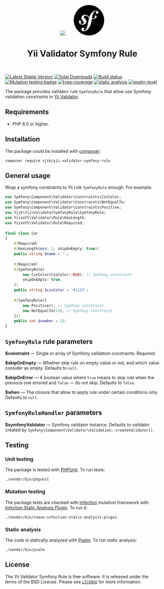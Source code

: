 <p align="center">
    <img src="https://yiisoft.github.io/docs/images/yii_logo.svg" height="100px">
    &nbsp; &nbsp; &nbsp;
    <img src="symfony-logo.svg" height="100px">
    <h1 align="center">Yii Validator Symfony Rule</h1>
    <br>
</p>

[![Latest Stable Version](https://poser.pugx.org/vjik/yii-validator-symfony-rule/v/stable.png)](https://packagist.org/packages/vjik/yii-validator-symfony-rule)
[![Total Downloads](https://poser.pugx.org/vjik/yii-validator-symfony-rule/downloads.png)](https://packagist.org/packages/vjik/yii-validator-symfony-rule)
[![Build status](https://github.com/vjik/yii-validator-symfony-rule/workflows/build/badge.svg)](https://github.com/vjik/yii-validator-symfony-rule/actions?query=workflow%3Abuild)
[![Mutation testing badge](https://img.shields.io/endpoint?style=flat&url=https%3A%2F%2Fbadge-api.stryker-mutator.io%2Fgithub.com%2Fvjik%2Fyii-validator-symfony-rule%2Fmaster)](https://dashboard.stryker-mutator.io/reports/github.com/vjik/yii-validator-symfony-rule/master)
[![type-coverage](https://shepherd.dev/github/vjik/yii-validator-symfony-rule/coverage.svg)](https://shepherd.dev/github/vjik/yii-validator-symfony-rule)
[![static analysis](https://github.com/vjik/yii-validator-symfony-rule/workflows/static%20analysis/badge.svg)](https://github.com/vjik/yii-validator-symfony-rule/actions?query=workflow%3A%22static+analysis%22)
[![psalm-level](https://shepherd.dev/github/vjik/yii-validator-symfony-rule/level.svg)](https://shepherd.dev/github/vjik/yii-validator-symfony-rule)

The package provides validator rule `SymfonyRule` that allow use Symfony validation constraints in
[Yii Validator](https://github.com/yiisoft/validator).

## Requirements

- PHP 8.0 or higher.

## Installation

The package could be installed with [composer](https://getcomposer.org/download/):

```shell
composer require vjik/yii-validator-symfony-rule
```

## General usage

Wrap a symfony constraints to Yii rule `SymfonyRule` enough. For example:

```php
use Symfony\Component\Validator\Constraints\CssColor;
use Symfony\Component\Validator\Constraints\NotEqualTo;
use Symfony\Component\Validator\Constraints\Positive;
use Vjik\Yii\ValidatorSymfonyRule\SymfonyRule;
use Yiisoft\Validator\Rule\HasLength;
use Yiisoft\Validator\Rule\Required;

final class Car
{
    #[Required]
    #[HasLength(min: 3, skipOnEmpty: true)]
    public string $name = '';

    #[Required]
    #[SymfonyRule(
        new CssColor(CssColor::RGB), // Symfony constraint
        skipOnEmpty: true,
    )]
    public string $cssColor = '#1123';

    #[SymfonyRule([
        new Positive(), // Symfony constraint
        new NotEqualTo(13), // Symfony constraint
    ])]
    public int $number = 13;
}
```

## `SymfonyRule` rule parameters

**$constraint** — Single or array of Symfony validation constraints. Required.

**$skipOnEmpty** — Whether skip rule on empty value or not, and which value consider as empty. Defaults to `null`.

**$skipOnError** — A boolean value where `true` means to skip rule when the previous one errored and `false` — do not skip.
Defaults to `false`.

**$when** — The closure that allow to apply rule under certain conditions only. Defaults to `null`.

## `SymfonyRuleHandler` parameters

**$symfonyValidator** — Symfony validator instance. Defaults to validator created by 
`Symfony\Component\Validator\Validation::createValidator()`.

## Testing

### Unit testing

The package is tested with [PHPUnit](https://phpunit.de/). To run tests:

```shell
./vendor/bin/phpunit
```

### Mutation testing

The package tests are checked with [Infection](https://infection.github.io/) mutation framework with
[Infection Static Analysis Plugin](https://github.com/Roave/infection-static-analysis-plugin). To run it:

```shell
./vendor/bin/roave-infection-static-analysis-plugin
```

### Static analysis

The code is statically analyzed with [Psalm](https://psalm.dev/). To run static analysis:

```shell
./vendor/bin/psalm
```

## License

The Yii Validator Symfony Rule is free software. It is released under the terms of the BSD License.
Please see [`LICENSE`](./LICENSE.md) for more information.
